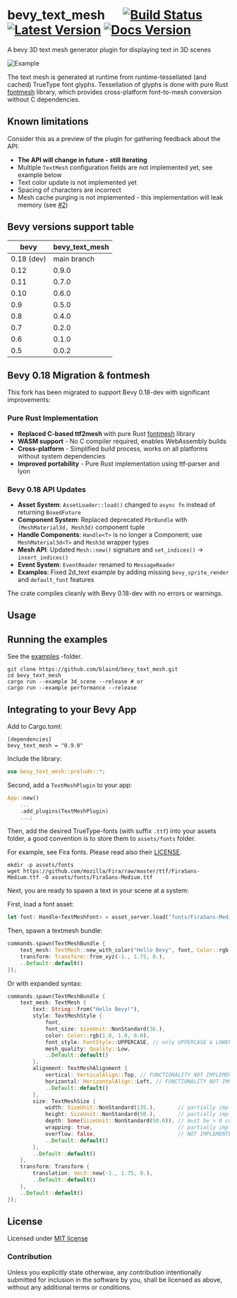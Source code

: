 # bevy_text_mesh &emsp; [![Build Status]][actions] [![Latest Version]][crates.io] [![Docs Version]][docs]

[build status]: https://img.shields.io/github/actions/workflow/status/blaind/bevy_text_mesh/ci.yml?branch=main
[actions]: https://github.com/blaind/bevy_text_mesh/actions?query=branch%3Amain
[latest version]: https://img.shields.io/crates/v/bevy_text_mesh.svg
[crates.io]: https://crates.io/crates/bevy_text_mesh
[docs version]: https://docs.rs/bevy_text_mesh/badge.svg
[docs]: https://docs.rs/bevy_text_mesh

A bevy 3D text mesh generator plugin for displaying text in 3D scenes

![Example](docs/highlight.webp)

The text mesh is generated at runtime from runtime-tessellated (and cached) TrueType font glyphs. Tessellation of glyphs is done with pure Rust [fontmesh](https://crates.io/crates/fontmesh) library, which provides cross-platform font-to-mesh conversion without C dependencies.

## Known limitations

Consider this as a preview of the plugin for gathering feedback about the API:

- **The API will change in future - still iterating**
- Multiple `TextMesh` configuration fields are not implemented yet, see example below
- Text color update is not implemented yet
- Spacing of characters are incorrect
- Mesh cache purging is not implemented - this implementation will leak memory (see [#2](https://github.com/blaind/bevy_text_mesh/issues/2))

## Bevy versions support table

| bevy        | bevy_text_mesh |
| ----------- | -------------- |
| 0.18 (dev)  | main branch    |
| 0.12        | 0.9.0          |
| 0.11        | 0.7.0          |
| 0.10        | 0.6.0          |
| 0.9         | 0.5.0          |
| 0.8         | 0.4.0          |
| 0.7         | 0.2.0          |
| 0.6         | 0.1.0          |
| 0.5         | 0.0.2          |

## Bevy 0.18 Migration & fontmesh

This fork has been migrated to support Bevy 0.18-dev with significant improvements:

### Pure Rust Implementation

- **Replaced C-based ttf2mesh** with pure Rust [fontmesh](https://crates.io/crates/fontmesh) library
- **WASM support** - No C compiler required, enables WebAssembly builds
- **Cross-platform** - Simplified build process, works on all platforms without system dependencies
- **Improved portability** - Pure Rust implementation using ttf-parser and lyon

### Bevy 0.18 API Updates

- **Asset System**: `AssetLoader::load()` changed to `async fn` instead of returning `BoxedFuture`
- **Component System**: Replaced deprecated `PbrBundle` with `(MeshMaterial3d, Mesh3d)` component tuple
- **Handle Components**: `Handle<T>` is no longer a Component; use `MeshMaterial3d<T>` and `Mesh3d` wrapper types
- **Mesh API**: Updated `Mesh::new()` signature and `set_indices()` → `insert_indices()`
- **Event System**: `EventReader` renamed to `MessageReader`
- **Examples**: Fixed 2d_text example by adding missing `bevy_sprite_render` and `default_font` features

The crate compiles cleanly with Bevy 0.18-dev with no errors or warnings.

## Usage

## Running the examples

See the [examples](/examples) -folder.

```
git clone https://github.com/blaind/bevy_text_mesh.git
cd bevy_text_mesh
cargo run --example 3d_scene --release # or
cargo run --example performance --release
```

## Integrating to your Bevy App

Add to Cargo.toml:

```
[dependencies]
bevy_text_mesh = "0.9.0"
```

Include the library:

```rust
use bevy_text_mesh::prelude::*;
```

Second, add a `TextMeshPlugin` to your app:

```rust
App::new()
    ...
    .add_plugins(TextMeshPlugin)
    ...;
```

Then, add the desired TrueType-fonts (with suffix `.ttf`) into your assets folder, a good convention is to store them to `assets/fonts` folder.

For example, see Fira fonts. Please read also their [LICENSE](https://github.com/mozilla/Fira/blob/master/LICENSE).

    mkdir -p assets/fonts
    wget https://github.com/mozilla/Fira/raw/master/ttf/FiraSans-Medium.ttf -O assets/fonts/FiraSans-Medium.ttf

Next, you are ready to spawn a text in your scene at a system:

First, load a font asset:

```rust
let font: Handle<TextMeshFont> = asset_server.load("fonts/FiraSans-Medium.ttf#mesh");
```

Then, spawn a textmesh bundle:

```rust
commands.spawn(TextMeshBundle {
    text_mesh: TextMesh::new_with_color("Hello Bevy", font, Color::rgb(1., 1., 0.)),
    transform: Transform::from_xyz(-1., 1.75, 0.),
    ..Default::default()
});
```

Or with expanded syntax:

```rust
commands.spawn(TextMeshBundle {
    text_mesh: TextMesh {
        text: String::from("Hello Bevy!"),
        style: TextMeshStyle {
            font,
            font_size: SizeUnit::NonStandard(36.),
            color: Color::rgb(1.0, 1.0, 0.0),
            font_style: FontStyle::UPPERCASE, // only UPPERCASE & LOWERCASE implemented currently
            mesh_quality: Quality::Low,
            ..Default::default()
        },
        alignment: TextMeshAlignment {
            vertical: VerticalAlign::Top, // FUNCTIONALITY NOT IMPLEMENTED YET - NO EFFECT
            horizontal: HorizontalAlign::Left, // FUNCTIONALITY NOT IMPLEMENTED YET - NO EFFECT
            ..Default::default()
        },
        size: TextMeshSize {
            width: SizeUnit::NonStandard(135.),       // partially implemented
            height: SizeUnit::NonStandard(50.),       // partially implemented
            depth: Some(SizeUnit::NonStandard(50.0)), // must be > 0 currently, 2d mesh not supported yet
            wrapping: true,                           // partially implemented
            overflow: false,                          // NOT IMPLEMENTED YET
            ..Default::default()
        },
        ..Default::default()
    },
    transform: Transform {
        translation: Vec3::new(-1., 1.75, 0.),
        ..Default::default()
    },
    ..Default::default()
});
```

## License

Licensed under <a href="LICENSE">MIT license</a>

### Contribution

Unless you explicitly state otherwise, any contribution intentionally submitted
for inclusion in the software by you, shall be licensed as above, without any additional terms or conditions.
